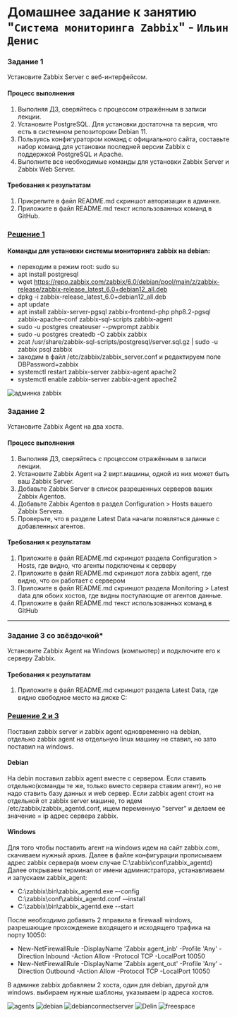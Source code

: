 # Домашнее задание к занятию "`Система мониторинга Zabbix`" - `Ильин Денис`

### Задание 1

Установите Zabbix Server с веб-интерфейсом.

#### Процесс выполнения

1. Выполняя ДЗ, сверяйтесь с процессом отражённым в записи лекции.
2. Установите PostgreSQL. Для установки достаточна та версия, что есть в системном репозитороии Debian 11.
3. Пользуясь конфигуратором команд с официального сайта, составьте набор команд для установки последней версии Zabbix с
   поддержкой PostgreSQL и Apache.
4. Выполните все необходимые команды для установки Zabbix Server и Zabbix Web Server.

#### Требования к результатам

1. Прикрепите в файл README.md скриншот авторизации в админке.
2. Приложите в файл README.md текст использованных команд в GitHub.

### <ins>Решение 1</ins>

#### Команды для установки системы мониторинга zabbix на debian:

- переходим в режим root: sudo su
- apt install postgresql
- wget https://repo.zabbix.com/zabbix/6.0/debian/pool/main/z/zabbix-release/zabbix-release_latest_6.0+debian12_all.deb
- dpkg -i zabbix-release_latest_6.0+debian12_all.deb
- apt update
- apt install zabbix-server-pgsql zabbix-frontend-php php8.2-pgsql zabbix-apache-conf zabbix-sql-scripts zabbix-agent
- sudo -u postgres createuser --pwprompt zabbix
- sudo -u postgres createdb -O zabbix zabbix
- zcat /usr/share/zabbix-sql-scripts/postgresql/server.sql.gz | sudo -u zabbix psql zabbix
- заходим в файл /etc/zabbix/zabbix_server.conf и редактируем поле DBPassword=zabbix
- systemctl restart zabbix-server zabbix-agent apache2
- systemctl enable zabbix-server zabbix-agent apache2

![админка zabbix](https://github.com/Delin1984/Netology-IlinDS-gitlab-hw/blob/main/img/admin.jpg)

### Задание 2

Установите Zabbix Agent на два хоста.

#### Процесс выполнения

1. Выполняя ДЗ, сверяйтесь с процессом отражённым в записи лекции.
2. Установите Zabbix Agent на 2 вирт.машины, одной из них может быть ваш Zabbix Server.
3. Добавьте Zabbix Server в список разрешенных серверов ваших Zabbix Agentов.
4. Добавьте Zabbix Agentов в раздел Configuration > Hosts вашего Zabbix Servera.
5. Проверьте, что в разделе Latest Data начали появляться данные с добавленных агентов.

#### Требования к результатам

1. Приложите в файл README.md скриншот раздела Configuration > Hosts, где видно, что агенты подключены к серверу
2. Приложите в файл README.md скриншот лога zabbix agent, где видно, что он работает с сервером
3. Приложите в файл README.md скриншот раздела Monitoring > Latest data для обоих хостов, где видны поступающие от
   агентов данные.
4. Приложите в файл README.md текст использованных команд в GitHub

---

### Задание 3 со звёздочкой*

Установите Zabbix Agent на Windows (компьютер) и подключите его к серверу Zabbix.

#### Требования к результатам

1. Приложите в файл README.md скриншот раздела Latest Data, где видно свободное место на диске C:

### <ins>Решение 2 и 3</ins>

Поставил zabbix server и zabbix agent одновременно на debian, отдельно zabbix agent на отдельную linux машину не ставил,
но зато поставил на windows.

#### Debian

На debin поставил zabbix agent вместе с сервером. Если ставить отдельно(команды те же, только вместо сервера ставим
агент),
но не надо ставить базу данных и web сервер. Если zabbix agent стоит на отдельной от zabbix server машине, то идем
/etc/zabbix/zabbix_agentd.conf, ищем переменную "server" и делаем ее значение = ip адрес сервера zabbix.

#### Windows

Для того чтобы поставить агент на windows идем на сайт zabbix.com, скачиваем нужный архив. Далее в файле конфигурации
прописываем адрес zabbix сервера(в моем случае C:\zabbix\conf\zabbix_agentd)
Далее открываем терминал от имени администратора, устанавливаем и запускаем zabbix_agent:

- C:\zabbix\bin\zabbix_agentd.exe –-config C:\zabbix\conf\zabbix_agentd.conf -–install
- C:\zabbix\bin\zabbix_agentd.exe --start

После необходимо добавить 2 пправила в firewaall windows, разрешающие прохожденеие входящего и исходящего трафика на
порту 10050:

- New-NetFirewallRule -DisplayName 'Zabbix agent_inb' -Profile 'Any' -Direction Inbound -Action Allow -Protocol TCP
  -LocalPort 10050
- New-NetFirewallRule -DisplayName 'Zabbix agent_out' -Profile 'Any' -Direction Outbound -Action Allow -Protocol TCP
  -LocalPort 10050

В админке zabbix добавляем 2 хоста, один для debian, другой для windows. выбираем нужные шаблоны, указываем ip адреса
хостов.

![agents](https://github.com/Delin1984/Netology-IlinDS-gitlab-hw/blob/main/img/agents.jpg)
![debian](https://github.com/Delin1984/Netology-IlinDS-gitlab-hw/blob/main/img/debian.jpg)
![debianconnectserver](https://github.com/Delin1984/Netology-IlinDS-gitlab-hw/blob/main/img/debianconnectserver.jpg)
![Delin](https://github.com/Delin1984/Netology-IlinDS-gitlab-hw/blob/main/img/Delin.jpg)
![freespace](https://github.com/Delin1984/Netology-IlinDS-gitlab-hw/blob/main/img/freespace.jpg)